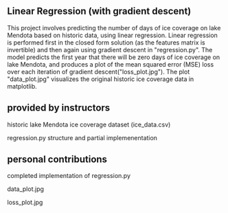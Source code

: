 ## Linear Regression (with gradient descent)

This project involves predicting the number of days of ice coverage on lake Mendota based on historic data, using linear regression. Linear regression is performed first in the closed form solution (as the features matrix is invertible) and then again using gradient descent in "regression.py". The model predicts the first year that there will be zero days of ice coverage on lake Mendota, and produces a plot of the mean squared error (MSE) loss over each iteration of gradient descent("loss_plot.jpg"). The plot "data_plot.jpg" visualizes the original historic ice coverage data in matplotlib.

## provided by instructors

historic lake Mendota ice coverage dataset (ice_data.csv)

regression.py structure and partial implemenentation

## personal contributions

completed implementation of regression.py

data_plot.jpg

loss_plot.jpg
